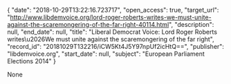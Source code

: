 {
  "date": "2018-10-29T13:22:16.723717", 
  "open_access": true, 
  "target_url": "http://www.libdemvoice.org/lord-roger-roberts-writes-we-must-unite-against-the-scaremongering-of-the-far-right-40114.html", 
  "description": null, 
  "end_date": null, 
  "title": "Liberal Democrat Voice: Lord Roger Roberts writes\u2026We must unite against the scaremongering of the far right", 
  "record_id": "20181029T132216/iCW5Kt4J5Y97npUf2icHtQ==", 
  "publisher": "libdemvoice.org", 
  "start_date": null, 
  "subject": "European Parliament Elections 2014"
}

None